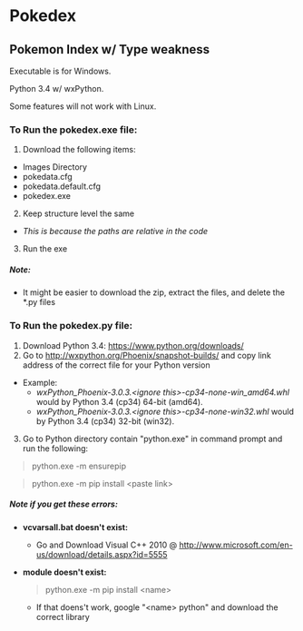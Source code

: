 # Pokedex
## Pokemon Index w/ Type weakness

Executable is for Windows.

Python 3.4 w/ wxPython.

Some features will not work with Linux.

### **To Run the pokedex.exe file:**
1. Download the following items:
  * Images Directory
  * pokedata.cfg
  * pokedata.default.cfg
  * pokedex.exe
2. Keep structure level the same
  * *This is because the paths are relative in the code*
3. Run the exe

##### **Note:**
* It might be easier to download the zip, extract the files, and delete the *.py files




### **To Run the pokedex.py file:**
1. Download Python 3.4: https://www.python.org/downloads/
2. Go to http://wxpython.org/Phoenix/snapshot-builds/ and copy link address of the correct file for your Python version
  * Example:
    * _wxPython_Phoenix-3.0.3.\<ignore this\>-cp34-none-win_amd64.whl_ would by Python 3.4 (cp34) 64-bit (amd64).
    * _wxPython_Phoenix-3.0.3.\<ignore this\>-cp34-none-win32.whl_ would by Python 3.4 (cp34) 32-bit (win32).
3. Go to Python directory contain "python.exe" in command prompt and run the following:
  >python.exe -m ensurepip
  
  >python.exe -m pip install \<paste link\>
  
  
##### **Note if you get these errors:**
* **vcvarsall.bat doesn't exist:**
  * Go and Download Visual C++ 2010 @ http://www.microsoft.com/en-us/download/details.aspx?id=5555



* **module <name> doesn't exist:**
  >python.exe -m pip install \<name\>

  * If that doens't work, google "\<name\> python" and download the correct library
